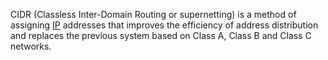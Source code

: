CIDR (Classless Inter-Domain Routing or supernetting) is a method of assigning [IP](https://www.techtarget.com/searchunifiedcommunications/definition/Internet-Protocol) addresses that improves the efficiency of address distribution and replaces the previous system based on Class A, Class B and Class C networks.
